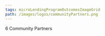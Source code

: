 ```yaml
---
tags: microLendingProgramOutcomesImageGrid
path: /images/logos/communityPartners.png
---
```

6 Community Partners

